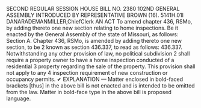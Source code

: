 SECOND REGULAR SESSION
HOUSE BILL NO. 2380
102ND GENERAL ASSEMBLY
INTRODUCED BY REPRESENTATIVE BROWN (16).
5141H.01I DANARADEMANMILLER,ChiefClerk
AN ACT
To amend chapter 436, RSMo, by adding thereto one new section relating to home
inspections.
Be it enacted by the General Assembly of the state of Missouri, as follows:
Section A. Chapter 436, RSMo, is amended by adding thereto one new section, to be
2 known as section 436.337, to read as follows:
436.337. Notwithstanding any other provision of law, no political subdivision
2 shall require a property owner to have a home inspection conducted of a residential
3 property regarding the sale of the property. This provision shall not apply to any
4 inspection requirement of new construction or occupancy permits.
✔
EXPLANATION — Matter enclosed in bold-faced brackets [thus] in the above bill is not enacted and is
intended to be omitted from the law. Matter in bold-face type in the above bill is proposed language.